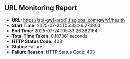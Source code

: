 ## URL Monitoring Report

- **URL:** https://api-gw1-prod1.fisglobal.com/gw/v1/health
- **Start Time:** 2025-07-24T05:33:26.274803
- **End Time:** 2025-07-24T05:33:26.382164
- **Total Time Taken:** 0.107361 seconds
- **HTTP Status Code:** 403
- **Status:** Failure
- **Failure Reason:** HTTP Status Code: 403
